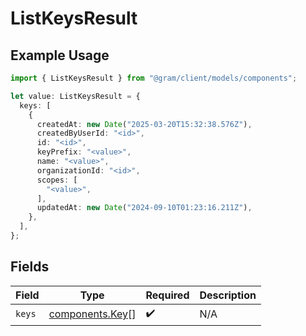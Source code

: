 # ListKeysResult

## Example Usage

```typescript
import { ListKeysResult } from "@gram/client/models/components";

let value: ListKeysResult = {
  keys: [
    {
      createdAt: new Date("2025-03-20T15:32:38.576Z"),
      createdByUserId: "<id>",
      id: "<id>",
      keyPrefix: "<value>",
      name: "<value>",
      organizationId: "<id>",
      scopes: [
        "<value>",
      ],
      updatedAt: new Date("2024-09-10T01:23:16.211Z"),
    },
  ],
};
```

## Fields

| Field                                              | Type                                               | Required                                           | Description                                        |
| -------------------------------------------------- | -------------------------------------------------- | -------------------------------------------------- | -------------------------------------------------- |
| `keys`                                             | [components.Key](../../models/components/key.md)[] | :heavy_check_mark:                                 | N/A                                                |